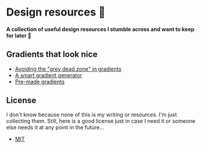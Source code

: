 # Design resources 🎉
#### A collection of useful design resources I stumble across and want to keep for later 🙂

## Gradients that look nice
- [Avoiding the "grey dead zone" in gradients](https://css-tricks.com/the-gray-dead-zone-of-gradients/)
- [A smart gradient generator](https://learnui.design/tools/gradient-generator.html)
- [Pre-made gradients](https://www.conic.style/)

## License
I don't know because none of this is my writing or resources. I'm just collecting them. Still, here is a good license just in case I need it or someone else needs it at any point in the future...
- [MIT](https://opensource.org/licenses/MIT)
